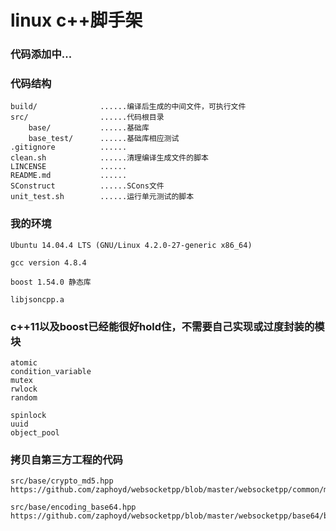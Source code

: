 # linux c++脚手架

### 代码添加中...

### 代码结构

```
build/              ......编译后生成的中间文件，可执行文件
src/                ......代码根目录
    base/           ......基础库
    base_test/      ......基础库相应测试
.gitignore          ......
clean.sh            ......清理编译生成文件的脚本
LINCENSE            ......
README.md           ......
SConstruct          ......SCons文件
unit_test.sh        ......运行单元测试的脚本
```

### 我的环境

```
Ubuntu 14.04.4 LTS (GNU/Linux 4.2.0-27-generic x86_64)

gcc version 4.8.4

boost 1.54.0 静态库

libjsoncpp.a
```

### c++11以及boost已经能很好hold住，不需要自己实现或过度封装的模块

```
atomic
condition_variable
mutex
rwlock
random

spinlock
uuid
object_pool
```

### 拷贝自第三方工程的代码

```
src/base/crypto_md5.hpp
https://github.com/zaphoyd/websocketpp/blob/master/websocketpp/common/md5.hpp

src/base/encoding_base64.hpp
https://github.com/zaphoyd/websocketpp/blob/master/websocketpp/base64/base64.hpp
```

